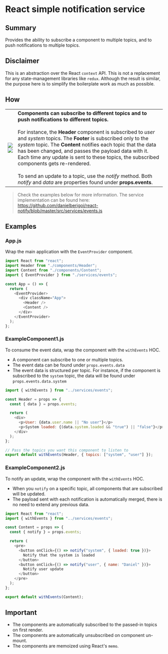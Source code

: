 # React simple notification service

## Summary

Provides the ability to subscribe a component to multiple topics, and to push notifications to multiple topics.

## Disclaimer
This is an abstraction over the React `context` API. This is not a replacement for any state-management libraries like `redux`. Although the result is similar, the purpose here is to simplify the boilerplate work as much as possible.

## How
<table>
  <tr>
    <td><img src="https://s5.gifyu.com/images/Screen-Recording-2020-03-22-at-16.37.07.gif"/><br/>
      <img src="https://s5.gifyu.com/images/Untitled-Diagram-1.png"/></td>
    <td><b>Components can subscribe to different topics and to push notifications to different topics.</b><br/><br/>For instance, the <b>Header</b> component is subscribed to <i>user</i> and <i>system</i> topics. The <b>Footer</b>
      is subscribed only to the <i>system</i> topic. The <b>Content</b> notifies each topic that the data has been changed, and passes the payload data with it. Each time any update is sent to these topics, the subscribed components gets re-rendered.
<br/><br/>To send an update to a topic, use the  <i>notify</i> method. Both <i>notify</i> and  <i>data</i> are properties found under <b>props.events</b>.
      
</td>
</tr>
</table>

> Check the examples below for more information. The service implementation can be found here: https://github.com/danielberigoi/react-notify/blob/master/src/services/events.js

## Examples

### App.js

Wrap the main application with the `EventProvider` component.

```javascript
import React from "react";
import Header from "./components/Header";
import Content from "./components/Content";
import { EventProvider } from "./services/events";

const App = () => {
  return (
    <EventProvider>
      <div className="App">
        <Header />
        <Content />
      </div>
    </EventProvider>
  );
};
```

### ExampleComponent1.js

To consume the event data, wrap the component with the `withEvents` HOC.

- A component can subscribe to one or multiple topics.
- The event data can be found under `props.events.data`
- The event data is structured per topic. For instance, if the component is subscribed to the `system` topic, the data will be found under `props.events.data.system`

```javascript
import { withEvents } from "../services/events";

const Header = props => {
  const { data } = props.events;

  return (
    <div>
      <p>User: {data.user.name || "No user"}</p>
      <p>System loaded: {(data.system.loaded && "true") || "false"}</p>
    </div>
  );
};

// Pass the topics you want this component to listen to
export default withEvents(Header, { topics: ["system", "user"] });
```

### ExampleComponent2.js

To notify an update, wrap the component with the `withEvents` HOC.

- When you `notify` on a specific topic, all components that are subscribed will be updated.
- The payload sent with each notification is automatically merged, there is no need to extend any previous data.

```javascript
import React from "react";
import { withEvents } from "../services/events";

const Content = props => {
  const { notify } = props.events;

  return (
    <pre>
      <button onClick={() => notify("system", { loaded: true })}>
        Notify that the system is loaded
      </button>
      <button onClick={() => notify("user", { name: "Daniel" })}>
        Notify user update
      </button>
    </pre>
  );
};

export default withEvents(Content);
```

## Important
- The components are automatically subscribed to the passed-in topics on first render.
- The components are automatically unsubscribed on component un-mount.
- The components are memoized using React's `memo`.
